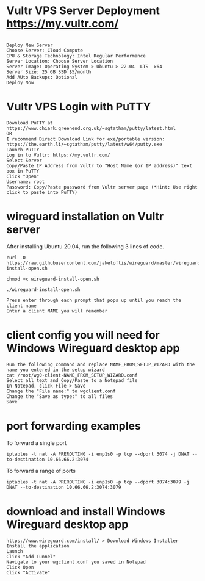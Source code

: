 # Vultr VPS Server Deployment https://my.vultr.com/
```

Deploy New Server
Choose Server: Cloud Compute
CPU & Storage Technology: Intel Regular Performance
Server Location: Choose Server Location
Server Image: Operating System > Ubuntu > 22.04  LTS  x64
Server Size: 25 GB SSD $5/month
Add AUto Backups: Optional
Deploy Now
```

# Vultr VPS Login with PuTTY
```
Download PuTTY at https://www.chiark.greenend.org.uk/~sgtatham/putty/latest.html
OR
I recommend Direct Download Link for exe/portable version: https://the.earth.li/~sgtatham/putty/latest/w64/putty.exe
Launch PuTTY
Log in to Vultr: https://my.vultr.com/
Select Server
Copy/Paste IP Address from Vultr to "Host Name (or IP address)" text box in PuTTY
Click "Open"
Username: root
Password: Copy/Paste password from Vultr server page (*Hint: Use right click to paste into PuTTY)
```

# wireguard installation on Vultr server 

After installing Ubuntu 20.04, run the following 3 lines of code.
```
curl -O https://raw.githubusercontent.com/jakeloftis/wireguard/master/wireguard-install-open.sh
```
```
chmod +x wireguard-install-open.sh
```
```
./wireguard-install-open.sh
```
```
Press enter through each prompt that pops up until you reach the client name
Enter a client NAME you will remember
```

# client config you will need for Windows Wireguard desktop app
```
Run the following command and replace NAME_FROM_SETUP_WIZARD with the name you entered in the setup wizard
cat /root/wg0-client-NAME_FROM_SETUP_WIZARD.conf
Select all text and Copy/Paste to a Notepad file
In Notepad, click File > Save
Change the "File name:" to wgclient.conf
Change the "Save as type:" to all files
Save
```

# port forwarding examples <br />
To forward a single port
```
iptables -t nat -A PREROUTING -i enp1s0 -p tcp --dport 3074 -j DNAT --to-destination 10.66.66.2:3074
```
To forward a range of ports
```
iptables -t nat -A PREROUTING -i enp1s0 -p tcp --dport 3074:3079 -j DNAT --to-destination 10.66.66.2:3074:3079
```

# download and install Windows Wireguard desktop app
```
https://www.wireguard.com/install/ > Download Windows Installer
Install the application
Launch
Click "Add Tunnel"
Navigate to your wgclient.conf you saved in Notepad
Click Open
Click "Activate"
```
